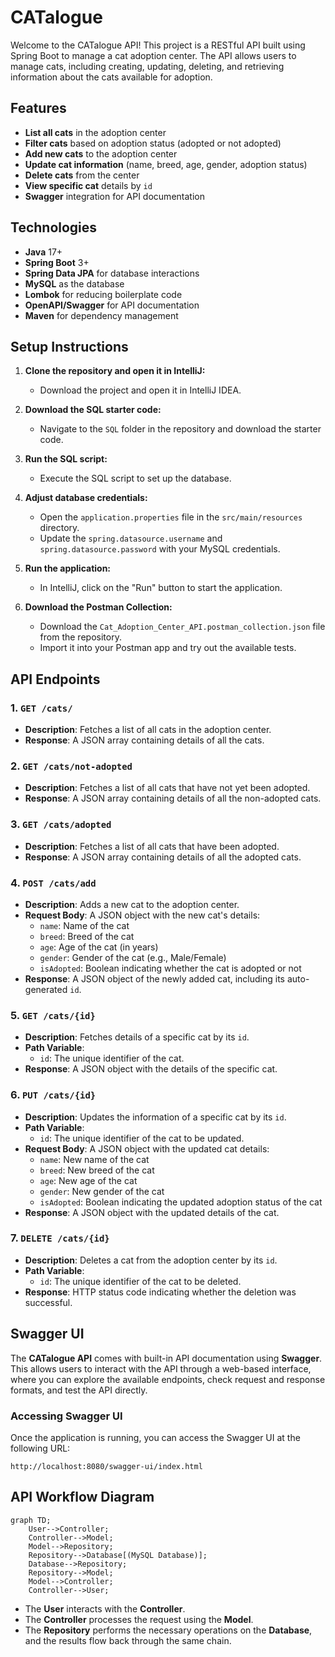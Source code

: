 # CATalogue
Welcome to the CATalogue API! This project is a RESTful API built using Spring Boot to manage a cat adoption center. The API allows users to manage cats, including creating, updating, deleting, and retrieving information about the cats available for adoption.

## Features

- **List all cats** in the adoption center
- **Filter cats** based on adoption status (adopted or not adopted)
- **Add new cats** to the adoption center
- **Update cat information** (name, breed, age, gender, adoption status)
- **Delete cats** from the center
- **View specific cat** details by `id`
- **Swagger** integration for API documentation

## Technologies

- **Java** 17+
- **Spring Boot** 3+
- **Spring Data JPA** for database interactions
- **MySQL** as the database
- **Lombok** for reducing boilerplate code
- **OpenAPI/Swagger** for API documentation
- **Maven** for dependency management

## Setup Instructions

1. **Clone the repository and open it in IntelliJ:**

   - Download the project and open it in IntelliJ IDEA.

2. **Download the SQL starter code:**

   - Navigate to the `SQL` folder in the repository and download the starter code.

3. **Run the SQL script:**

   - Execute the SQL script to set up the database.

4. **Adjust database credentials:**

   - Open the `application.properties` file in the `src/main/resources` directory.
   - Update the `spring.datasource.username` and `spring.datasource.password` with your MySQL credentials.

5. **Run the application:**

   - In IntelliJ, click on the "Run" button to start the application.
     
6. **Download the Postman Collection:**

   - Download the `Cat_Adoption_Center_API.postman_collection.json` file from the repository.
   - Import it into your Postman app and try out the available tests.

## API Endpoints

### 1. `GET /cats/`
- **Description**: Fetches a list of all cats in the adoption center.
- **Response**: A JSON array containing details of all the cats.

### 2. `GET /cats/not-adopted`
- **Description**: Fetches a list of all cats that have not yet been adopted.
- **Response**: A JSON array containing details of all the non-adopted cats.

### 3. `GET /cats/adopted`
- **Description**: Fetches a list of all cats that have been adopted.
- **Response**: A JSON array containing details of all the adopted cats.

### 4. `POST /cats/add`
- **Description**: Adds a new cat to the adoption center.
- **Request Body**: A JSON object with the new cat's details:
  - `name`: Name of the cat
  - `breed`: Breed of the cat
  - `age`: Age of the cat (in years)
  - `gender`: Gender of the cat (e.g., Male/Female)
  - `isAdopted`: Boolean indicating whether the cat is adopted or not
- **Response**: A JSON object of the newly added cat, including its auto-generated `id`.

### 5. `GET /cats/{id}`
- **Description**: Fetches details of a specific cat by its `id`.
- **Path Variable**: 
  - `id`: The unique identifier of the cat.
- **Response**: A JSON object with the details of the specific cat.

### 6. `PUT /cats/{id}`
- **Description**: Updates the information of a specific cat by its `id`.
- **Path Variable**: 
  - `id`: The unique identifier of the cat to be updated.
- **Request Body**: A JSON object with the updated cat details:
  - `name`: New name of the cat
  - `breed`: New breed of the cat
  - `age`: New age of the cat
  - `gender`: New gender of the cat
  - `isAdopted`: Boolean indicating the updated adoption status of the cat
- **Response**: A JSON object with the updated details of the cat.

### 7. `DELETE /cats/{id}`
- **Description**: Deletes a cat from the adoption center by its `id`.
- **Path Variable**: 
  - `id`: The unique identifier of the cat to be deleted.
- **Response**: HTTP status code indicating whether the deletion was successful.

## Swagger UI

The **CATalogue API** comes with built-in API documentation using **Swagger**. This allows users to interact with the API through a web-based interface, where you can explore the available endpoints, check request and response formats, and test the API directly.

### Accessing Swagger UI

Once the application is running, you can access the Swagger UI at the following URL:

```plaintext
http://localhost:8080/swagger-ui/index.html
```

## API Workflow Diagram

```mermaid
graph TD;
    User-->Controller;
    Controller-->Model;
    Model-->Repository;
    Repository-->Database[(MySQL Database)];
    Database-->Repository;
    Repository-->Model;
    Model-->Controller;
    Controller-->User;
```

- The **User** interacts with the **Controller**.
- The **Controller** processes the request using the **Model**.
- The **Repository** performs the necessary operations on the **Database**, and the results flow back through the same chain.

